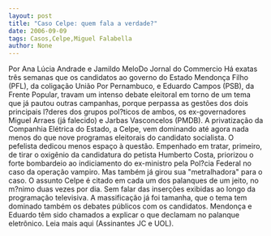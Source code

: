 ```yaml
---
layout: post
title: "Caso Celpe: quem fala a verdade?"
date: 2006-09-09
tags: Casos,Celpe,Miguel Falabella
author: None
---
```


Por Ana Lúcia Andrade e Jamildo MeloDo Jornal do Commercio
Há exatas três semanas que os candidatos ao governo do Estado Mendonça Filho (PFL), da coligação União Por Pernambuco, e Eduardo Campos (PSB), da Frente Popular, travam um intenso debate eleitoral em torno de um tema que já pautou outras campanhas, porque perpassa as gestões dos dois principais l?deres dos grupos pol?ticos de ambos, os ex-governadores Miguel Arraes (já falecido) e Jarbas Vasconcelos (PMDB). 
A privatização da Companhia Elétrica do Estado, a Celpe, vem dominando até agora nada menos do que nove programas eleitorais do candidato socialista. O pefelista dedicou menos espaço à questão. Empenhado em tratar, primeiro, de tirar o oxigênio da candidatura do petista Humberto Costa, priorizou o forte bombardeio ao indiciamento do ex-ministro pela Pol?cia Federal no caso da operação vampiro. Mas também já girou sua \"metralhadora\" para o caso. 
O assunto Celpe é citado em cada um dos palanques de um jeito, no m?nimo duas vezes por dia. Sem falar das inserções exibidas ao longo da programação televisiva. A massificação já foi tamanha, que o tema tem dominado também os debates públicos com os candidatos. Mendonça e Eduardo têm sido chamados a explicar o que declamam no palanque eletrônico. 
Leia mais aqui (Assinantes JC e UOL). 